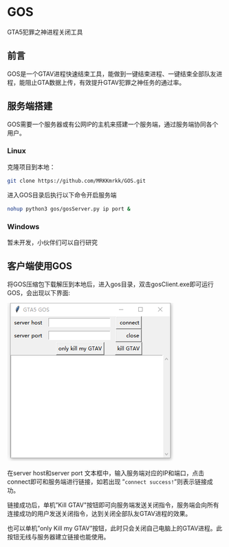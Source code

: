 # GOS
GTA5犯罪之神进程关闭工具

## 前言

GOS是一个GTAV进程快速结束工具，能做到一键结束进程、一键结束全部队友进程，能阻止GTA数据上传，有效提升GTAV犯罪之神任务的通过率。

## 服务端搭建

GOS需要一个服务器或有公网IP的主机来搭建一个服务端，通过服务端协同各个用户。

### Linux

克隆项目到本地：

```bash
git clone https://github.com/MRKKmrkk/GOS.git
```

进入GOS目录后执行以下命令开启服务端

```bash
nohup python3 gos/gosServer.py ip port &
```

### Windows

暂未开发，小伙伴们可以自行研究

## 客户端使用GOS

将GOS压缩包下载解压到本地后，进入gos目录，双击gosClient.exe即可运行GOS，会出现以下界面:

![Untitled](https://github.com/MRKKmrkk/GOS/blob/main/img/1.png)

在server host和server port 文本框中，输入服务端对应的IP和端口，点击connect即可和服务端进行链接，如若出现 ”`connect success!`”则表示链接成功。

链接成功后，单机”Kill GTAV"按钮即可向服务端发送关闭指令，服务端会向所有连接成功的用户发送关闭指令，达到关闭全部队友GTAV进程的效果。

也可以单机”only Kill my GTAV”按钮，此时只会关闭自己电脑上的GTAV进程。此按钮无线与服务器建立链接也能使用。
